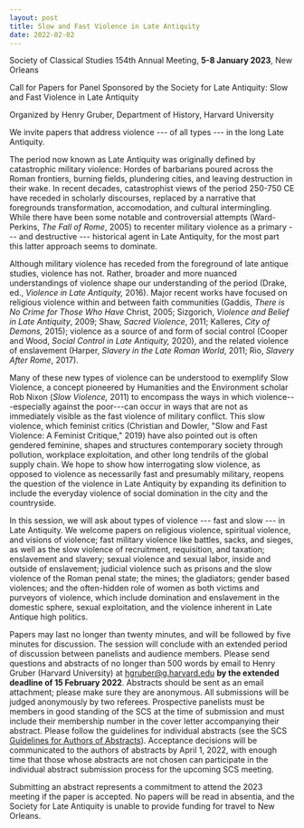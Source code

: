 ```yaml
---
layout: post
title: Slow and Fast Violence in Late Antiquity
date: 2022-02-02
---
```


<div>




<div>




<div>




<div>




<div>




<div>




<div>




<div>



Society of Classical Studies 154th Annual Meeting, **5-8
January 2023**, New Orleans

Call for Papers for
Panel Sponsored by the Society for Late Antiquity: Slow and Fast
Violence in Late Antiquity

Organized by Henry Gruber,
Department of History, Harvard University

We invite papers
that address violence --- of all types --- in the long Late
Antiquity.

The period now known as Late Antiquity was
originally defined by catastrophic military violence: Hordes of
barbarians poured across the Roman frontiers, burning fields, plundering
cities, and leaving destruction in their wake. In recent decades,
catastrophist views of the period 250-750 CE have receded in scholarly
discourses, replaced by a narrative that foregrounds transformation,
accomodation, and cultural intermingling. While there have been some
notable and controversial attempts (Ward-Perkins, *The Fall of Rome*,
2005) to recenter military violence as a primary --- and destructive ---
historical agent in Late Antiquity, for the most part this latter
approach seems to dominate.

Although military violence has
receded from the foreground of late antique studies, violence has not.
Rather, broader and more nuanced understandings of violence shape our
understanding of the period (Drake, ed., *Violence in Late Antiquity,*
2016). Major recent works have focused on religious violence within and
between faith communities (Gaddis, *There is No Crime for Those Who
Have* Christ, 2005; Sizgorich, *Violence and Belief in Late Antiquity*,
2009; Shaw, *Sacred Violence*, 2011; Kalleres, *City of Demons,* 2015);
violence as a source of and form of social control (Cooper and Wood,
*Social Control in Late Antiquity,* 2020), and the related violence of
enslavement (Harper, *Slavery in the Late Roman World*, 2011; Rio,
*Slavery After Rome*, 2017).

Many of these new types of
violence can be understood to exemplify Slow Violence, a concept
pioneered by Humanities and the Environment scholar Rob Nixon (*Slow
Violence,* 2011) to encompass the ways in which violence---especially
against the poor---can occur in ways that are not as immediately visible
as the fast violence of military conflict. This slow violence, which
feminist critics (Christian and Dowler, "Slow and Fast Violence: A
Feminist Critique," 2019) have also pointed out is often gendered
feminine, shapes and structures contemporary society through pollution,
workplace exploitation, and other long tendrils of the global supply
chain. We hope to show how interrogating slow violence, as opposed to
violence as necessarily fast and presumably military, reopens the
question of the violence in Late Antiquity by expanding its definition
to include the everyday violence of social domination in the city and
the countryside.

In this session, we will ask about types of
violence --- fast and slow --- in Late Antiquity. We welcome papers on
religious violence, spiritual violence, and visions of violence; fast
military violence like battles, sacks, and sieges, as well as the slow
violence of recruitment, requisition, and taxation; enslavement and
slavery; sexual violence and sexual labor, inside and outside of
enslavement; judicial violence such as prisons and the slow violence of
the Roman penal state; the mines; the gladiators; gender based
violences; and the often-hidden role of women as both victims and
purveyors of violence, which include domination and enslavement in the
domestic sphere, sexual exploitation, and the violence inherent in Late
Antique high politics.

Papers may last no longer than twenty
minutes, and will be followed by five minutes for discussion. The
session will conclude with an extended period of discussion between
panelists and audience members. Please send questions and abstracts of
no longer than 500 words by email to Henry Gruber (Harvard University)
at <hgruber@g.harvard.edu> **by the extended deadline of 15 February
2022**. Abstracts should be sent as an email attachment; please make
sure they are anonymous. All submissions will be judged anonymously by
two referees. Prospective panelists must be members in good standing of
the SCS at the time of submission and must include their membership
number in the cover letter accompanying their abstract. Please follow
the guidelines for individual abstracts (see the SCS [Guidelines for
Authors of
Abstracts](https://classicalstudies.org/annual-meeting/guidelines-authors-abstracts)).
Acceptance decisions will be communicated to the authors of abstracts by
April 1, 2022, with enough time that those whose abstracts are not
chosen can participate in the individual abstract submission process for
the upcoming SCS meeting.

Submitting an abstract represents a
commitment to attend the 2023 meeting if the paper is accepted. No
papers will be read in absentia, and the Society for Late Antiquity is
unable to provide funding for travel to New Orleans.



</div>




</div>




</div>




</div>




</div>




</div>




</div>




</div>
